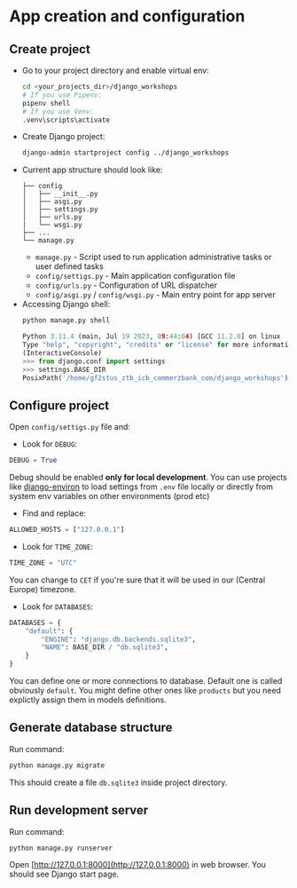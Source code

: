 # App creation and configuration

## Create project

* Go to your project directory and enable virtual env:
  ```bash
  cd <your_projects_dir>/django_workshops
  # If you use Pipenv:
  pipenv shell
  # If you use Venv:
  .venv\scripts\activate
  ```
* Create Django project:
  ```bash
  django-admin startproject config ../django_workshops
  ```
* Current app structure should look like:
  ```
  ├── config
  │   ├── __init__.py
  │   ├── asgi.py
  │   ├── settings.py
  │   ├── urls.py
  |   └── wsgi.py
  ├── ...
  └── manage.py
  ```
  * `manage.py` - Script used to run application administrative tasks or user defined tasks
  * `config/settigs.py` - Main application configuration file
  * `config/urls.py` - Configuration of URL dispatcher
  * `config/asgi.py` / `config/wsgi.py` - Main entry point for app server
* Accessing Django shell:
  ```bash
  python manage.py shell
  ```
  ```python
  Python 3.11.4 (main, Jul 19 2023, 09:44:04) [GCC 11.2.0] on linux
  Type "help", "copyright", "credits" or "license" for more information.
  (InteractiveConsole)
  >>> from django.conf import settings
  >>> settings.BASE_DIR
  PosixPath('/home/gf2stus_ztb_icb_commerzbank_com/django_workshops')
  ```

## Configure project
Open `config/settigs.py` file and:
* Look for `DEBUG`:
```python
DEBUG = True
```
  Debug should be enabled **only for local development**. You can use projects like [django-environ](https://github.com/joke2k/django-environ) to load settings from `.env` file locally or directly from system env variables on other environments (prod etc)
* Find and replace:
```python
ALLOWED_HOSTS = ["127.0.0.1"]
```
* Look for `TIME_ZONE`:
```python  
TIME_ZONE = "UTC"  
```
  You can change to `CET` if you're sure that it will be used in our (Central Europe) timezone.
* Look for `DATABASES`:
```python
DATABASES = {
    "default": {
        "ENGINE": "django.db.backends.sqlite3",
        "NAME": BASE_DIR / "db.sqlite3",
    }
}
```
You can define one or more connections to database. Default one is called obviously `default`. You might define other ones like `products` but you need explictly assign them in models definitions.

## Generate database structure
Run command:
```bash
python manage.py migrate
```

This should create a file `db.sqlite3` inside project directory.

## Run development server
Run command:
```bash
python manage.py runserver
```

Open [http://127.0.0.1:8000](http://127.0.0.1:8000) in web browser. You should see Django start page.
